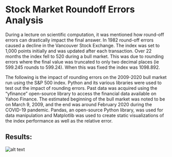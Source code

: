 # Stock Market Roundoff Errors Analysis
During a lecture on scientific computation, it was mentioned how round-off errors can drastically impact the final answer. In 1982 round-off errors caused a decline in the Vancouver Stock Exchange. The index was set to 1,000 points initially and was updated after each transaction. Over 22 months the index fell to 520 during a bull market. This was due to rounding errors where the final value was truncated to only two decimal places (ie 599.245 rounds to 599.24). When this was fixed the index was 1098.892. 

The following is the impact of rounding errors on the 2009-2020 bull market run using the S&P 500 index. Python and its various libraries were used to test out the impact of rounding errors. Past data was acquired using the “yfinance” open-source library to access the financial data available on Yahoo Finance. The estimated beginning of the bull market was noted to be on March 9, 2009, and the end was around February 2020 during the COVID-19 pandemic. Pandas, an open-source Python library, ​​was used for data manipulation and Matplotlib was used to create static visualizations of the index performance as well as the relative error.

## Results: 

![alt text](https://github.com/Aryanpatel335/stock_market_roundoff_errors_analysis/blob/main/rawVals.png)

